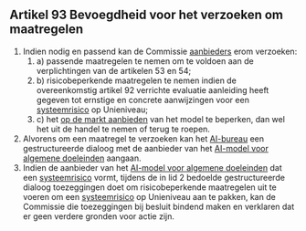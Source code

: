 ## Artikel 93 Bevoegdheid voor het verzoeken om maatregelen

1. Indien nodig en passend kan de Commissie [aanbieders](a3.md#^aanbieder) erom verzoeken:
	1. a) passende maatregelen te nemen om te voldoen aan de verplichtingen van de artikelen 53 en 54;
	2. b) risicobeperkende maatregelen te nemen indien de overeenkomstig artikel 92 verrichte evaluatie aanleiding heeft gegeven tot ernstige en concrete aanwijzingen voor een [systeemrisico](a3.md#^sysrisk) op Unieniveau;
	3. c) het [op de markt aanbieden](a3.md#^markt) van het model te beperken, dan wel het uit de handel te nemen of terug te roepen.
2. Alvorens om een maatregel te verzoeken kan het [AI-bureau](a3.md#^aibur) een gestructureerde dialoog met de aanbieder van het [AI-model voor algemene doeleinden](a3.md#^gpai) aangaan.
3. Indien de aanbieder van het [AI-model voor algemene doeleinden](a3.md#^gpai) dat een [systeemrisico](a3.md#^sysrisk) vormt, tijdens de in lid 2 bedoelde gestructureerde dialoog toezeggingen doet om risicobeperkende maatregelen uit te voeren om een [systeemrisico](a3.md#^sysrisk) op Unieniveau aan te pakken, kan de Commissie die toezeggingen bij besluit bindend maken en verklaren dat er geen verdere gronden voor actie zijn.